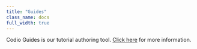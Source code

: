 ```yaml
---
title: "Guides"
class_name: docs
full_width: true
---
```


Codio Guides is our tutorial authoring tool. [Click here](/docs/tuts/author) for more information.